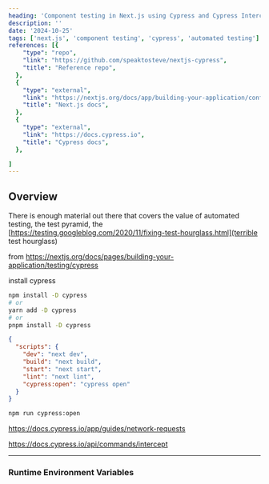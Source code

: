 ```yaml
---
heading: 'Component testing in Next.js using Cypress and Cypress Intercept'
description: ''
date: '2024-10-25'
tags: ['next.js', 'component testing', 'cypress', 'automated testing']
references: [{
    "type": "repo", 
    "link": "https://github.com/speaktosteve/nextjs-cypress",
    "title": "Reference repo",
  },
  {
    "type": "external", 
    "link": "https://nextjs.org/docs/app/building-your-application/configuring/environment-variables",
    "title": "Next.js docs",
  },
  {
    "type": "external", 
    "link": "https://docs.cypress.io",
    "title": "Cypress docs",
  },

]
---
```


## Overview

There is enough material out there that covers the value of automated testing, the test pyramid, the [https://testing.googleblog.com/2020/11/fixing-test-hourglass.html](terrible test hourglass)



from https://nextjs.org/docs/pages/building-your-application/testing/cypress

install cypress

```bash
npm install -D cypress
# or
yarn add -D cypress
# or
pnpm install -D cypress
```

```json
{
  "scripts": {
    "dev": "next dev",
    "build": "next build",
    "start": "next start",
    "lint": "next lint",
    "cypress:open": "cypress open"
  }
}
```


```bash
npm run cypress:open
```


https://docs.cypress.io/app/guides/network-requests

https://docs.cypress.io/api/commands/intercept




----

### Runtime Environment Variables
